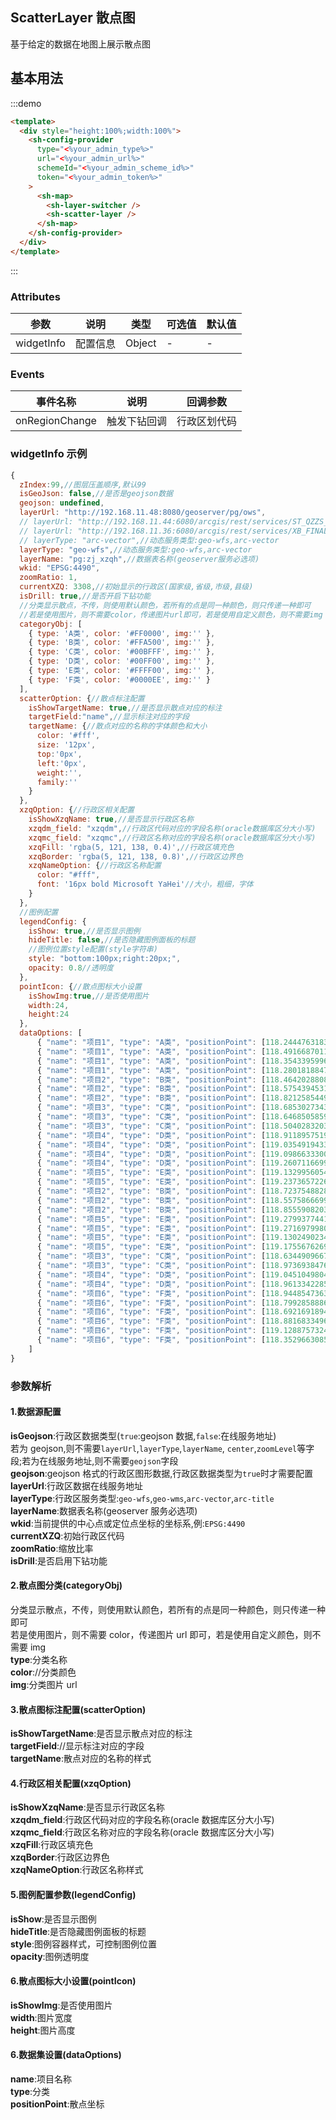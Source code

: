 ## ScatterLayer 散点图

基于给定的数据在地图上展示散点图

## 基本用法

:::demo

```html
<template>
  <div style="height:100%;width:100%">
    <sh-config-provider
      type="<%your_admin_type%>"
      url="<%your_admin_url%>"
      schemeId="<%your_admin_scheme_id%>"
      token="<%your_admin_token%>"
    >
      <sh-map>
        <sh-layer-switcher />
        <sh-scatter-layer />
      </sh-map>
    </sh-config-provider>
  </div>
</template>
```

:::

### Attributes

| 参数       | 说明     | 类型   | 可选值 | 默认值 |
| ---------- | -------- | ------ | ------ | ------ |
| widgetInfo | 配置信息 | Object | -      | -      |

### Events

| 事件名称       | 说明         | 回调参数     |
| -------------- | ------------ | ------------ |
| onRegionChange | 触发下钻回调 | 行政区划代码 |

### widgetInfo 示例

```javascript
{
  zIndex:99,//图层压盖顺序,默认99
  isGeoJson: false,//是否是geojson数据
  geojson: undefined,
  layerUrl: "http://192.168.11.48:8080/geoserver/pg/ows",
  // layerUrl: "http://192.168.11.44:6080/arcgis/rest/services/ST_QZZS_D_2/MapServer",
  // layerUrl: "http://192.168.11.36:6080/arcgis/rest/services/XB_FINAL_AnHui/MapServer",
  // layerType: "arc-vector",//动态服务类型:geo-wfs,arc-vector
  layerType: "geo-wfs",//动态服务类型:geo-wfs,arc-vector
  layerName: "pg:zj_xzqh",//数据表名称(geoserver服务必选项)
  wkid: "EPSG:4490",
  zoomRatio: 1,
  currentXZQ: 3308,//初始显示的行政区(国家级,省级,市级,县级)
  isDrill: true,//是否开启下钻功能
  //分类显示散点，不传，则使用默认颜色，若所有的点是同一种颜色，则只传递一种即可
  //若是使用图片，则不需要color，传递图片url即可，若是使用自定义颜色，则不需要img
  categoryObj: [
    { type: 'A类', color: '#FF0000', img:'' },
    { type: 'B类', color: '#FFA500', img:'' },
    { type: 'C类', color: '#00BFFF', img:'' },
    { type: 'D类', color: '#00FF00', img:'' },
    { type: 'E类', color: '#FFFF00', img:'' },
    { type: 'F类', color: '#0000EE', img:'' }
  ],
  scatterOption: {//散点标注配置
    isShowTargetName: true,//是否显示散点对应的标注
    targetField:"name",//显示标注对应的字段
    targetName: {//散点对应的名称的字体颜色和大小
      color: '#fff',
      size: '12px',
      top:'0px',
      left:'0px',
      weight:'',
      family:''
    }
  },
  xzqOption: {//行政区相关配置
    isShowXzqName: true,//是否显示行政区名称
    xzqdm_field: "xzqdm",//行政区代码对应的字段名称(oracle数据库区分大小写)
    xzqmc_field: "xzqmc",//行政区名称对应的字段名称(oracle数据库区分大小写)
    xzqFill: 'rgba(5, 121, 138, 0.4)',//行政区填充色
    xzqBorder: 'rgba(5, 121, 138, 0.8)',//行政区边界色
    xzqNameOption: {//行政区名称配置
      color: "#fff",
      font: '16px bold Microsoft YaHei'//大小，粗细，字体
    }
  },
  //图例配置
  legendConfig: {
    isShow: true,//是否显示图例
    hideTitle: false,//是否隐藏图例面板的标题
    //图例位置style配置(style字符串)
    style: "bottom:100px;right:20px;",
    opacity: 0.8//透明度
  },
  pointIcon: {//散点图标大小设置
    isShowImg:true,//是否使用图片
    width:24,
    height:24
  },
  dataOptions: [
      { "name": "项目1", "type": "A类", "positionPoint": [118.24447631835938, 29.228439331054688] },
      { "name": "项目1", "type": "A类", "positionPoint": [118.49166870117188, 29.221572875976562] },
      { "name": "项目1", "type": "A类", "positionPoint": [118.35433959960938, 29.146041870117188] },
      { "name": "项目1", "type": "A类", "positionPoint": [118.28018188476562, 29.023818969726562] },
      { "name": "项目2", "type": "B类", "positionPoint": [118.46420288085938, 29.104843139648438] },
      { "name": "项目2", "type": "B类", "positionPoint": [118.575439453125, 29.019699096679688] },
      { "name": "项目2", "type": "B类", "positionPoint": [118.82125854492188, 28.845291137695312] },
      { "name": "项目3", "type": "C类", "positionPoint": [118.685302734375, 28.772506713867188] },
      { "name": "项目3", "type": "C类", "positionPoint": [118.6468505859375, 28.593978881835938] },
      { "name": "项目3", "type": "C类", "positionPoint": [118.5040283203125, 28.624191284179688] },
      { "name": "项目4", "type": "D类", "positionPoint": [118.91189575195312, 29.224319458007812] },
      { "name": "项目4", "type": "D类", "positionPoint": [119.03549194335938, 29.135055541992188] },
      { "name": "项目4", "type": "D类", "positionPoint": [119.09866333007812, 29.185867309570312] },
      { "name": "项目4", "type": "D类", "positionPoint": [119.26071166992188, 29.111709594726562] },
      { "name": "项目5", "type": "E类", "positionPoint": [119.13299560546875, 29.025192260742188] },
      { "name": "项目5", "type": "E类", "positionPoint": [119.23736572265625, 29.041671752929688] },
      { "name": "项目2", "type": "B类", "positionPoint": [118.7237548828125, 29.058151245117188] },
      { "name": "项目2", "type": "B类", "positionPoint": [118.55758666992188, 28.911209106445312] },
      { "name": "项目2", "type": "B类", "positionPoint": [118.8555908203125, 28.996353149414062] },
      { "name": "项目5", "type": "E类", "positionPoint": [119.27993774414062, 28.948287963867188] },
      { "name": "项目5", "type": "E类", "positionPoint": [119.27169799804688, 28.863143920898438] },
      { "name": "项目5", "type": "E类", "positionPoint": [119.1302490234375, 28.816452026367188] },
      { "name": "项目5", "type": "E类", "positionPoint": [119.17556762695312, 29.038925170898438] },
      { "name": "项目3", "type": "C类", "positionPoint": [118.63449096679688, 28.481369018554688] },
      { "name": "项目3", "type": "C类", "positionPoint": [118.97369384765625, 28.736801147460938] },
      { "name": "项目4", "type": "D类", "positionPoint": [119.04510498046875, 28.874130249023438] },
      { "name": "项目4", "type": "D类", "positionPoint": [118.96133422851562, 29.034805297851562] },
      { "name": "项目6", "type": "F类", "positionPoint": [118.94485473632812, 29.054031372070312] },
      { "name": "项目6", "type": "F类", "positionPoint": [118.79928588867188, 29.016952514648438] },
      { "name": "项目6", "type": "F类", "positionPoint": [118.69216918945312, 28.854904174804688] },
      { "name": "项目6", "type": "F类", "positionPoint": [118.88168334960938, 29.283370971679688] },
      { "name": "项目6", "type": "F类", "positionPoint": [119.12887573242188, 29.191360473632812] },
      { "name": "项目6", "type": "F类", "positionPoint": [118.35296630859375, 28.883743286132812] }
    ]
}
```

### 参数解析

#### 1.数据源配置

**isGeojson**:行政区数据类型(`true`:geojson 数据,`false`:在线服务地址)  
若为 geojson,则不需要`layerUrl`,`layerType`,`layerName`,
`center`,`zoomLevel`等字段;若为在线服务地址,则不需要`geojson`字段  
**geojson**:geojson 格式的行政区图形数据,行政区数据类型为`true`时才需要配置  
**layerUrl**:行政区数据在线服务地址  
**layerType**:行政区服务类型:`geo-wfs`,`geo-wms`,`arc-vector`,`arc-title`  
**layerName**:数据表名称(geoserver 服务必选项)  
**wkid**:当前提供的中心点或定位点坐标的坐标系,例:`EPSG:4490`  
**currentXZQ**:初始行政区代码  
**zoomRatio**:缩放比率  
**isDrill**:是否启用下钻功能

#### 2.散点图分类(categoryObj)

分类显示散点，不传，则使用默认颜色，若所有的点是同一种颜色，则只传递一种即可  
若是使用图片，则不需要 color，传递图片 url 即可，若是使用自定义颜色，则不需要 img  
**type**:分类名称  
**color**://分类颜色  
**img**:分类图片 url

#### 3.散点图标注配置(scatterOption)

**isShowTargetName**:是否显示散点对应的标注  
**targetField**://显示标注对应的字段  
**targetName**:散点对应的名称的样式

#### 4.行政区相关配置(xzqOption)

**isShowXzqName**:是否显示行政区名称  
**xzqdm_field**:行政区代码对应的字段名称(oracle 数据库区分大小写)  
**xzqmc_field**:行政区名称对应的字段名称(oracle 数据库区分大小写)  
**xzqFill**:行政区填充色  
**xzqBorder**:行政区边界色  
**xzqNameOption**:行政区名称样式

#### 5.图例配置参数(legendConfig)

**isShow**:是否显示图例  
**hideTitle**:是否隐藏图例面板的标题  
**style**:图例容器样式，可控制图例位置  
**opacity**:图例透明度

#### 6.散点图标大小设置(pointIcon)

**isShowImg**:是否使用图片  
**width**:图片宽度  
**height**:图片高度

#### 6.数据集设置(dataOptions)

**name**:项目名称  
**type**:分类  
**positionPoint**:散点坐标
